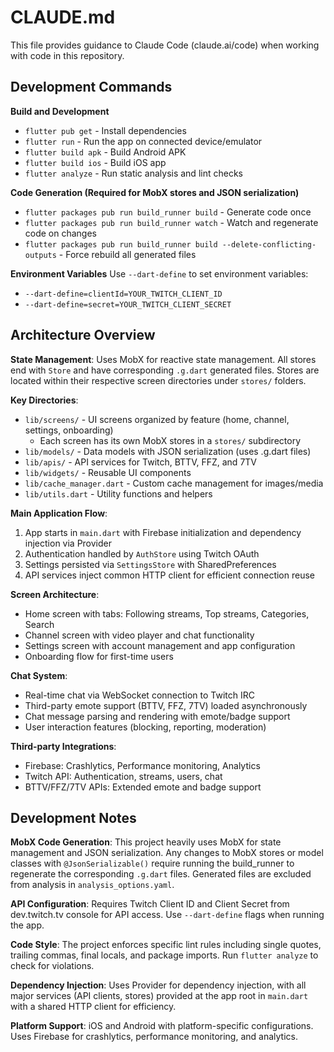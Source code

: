 # CLAUDE.md

This file provides guidance to Claude Code (claude.ai/code) when working with code in this repository.

## Development Commands

**Build and Development**
- `flutter pub get` - Install dependencies
- `flutter run` - Run the app on connected device/emulator
- `flutter build apk` - Build Android APK
- `flutter build ios` - Build iOS app
- `flutter analyze` - Run static analysis and lint checks

**Code Generation (Required for MobX stores and JSON serialization)**
- `flutter packages pub run build_runner build` - Generate code once
- `flutter packages pub run build_runner watch` - Watch and regenerate code on changes
- `flutter packages pub run build_runner build --delete-conflicting-outputs` - Force rebuild all generated files

**Environment Variables**
Use `--dart-define` to set environment variables:
- `--dart-define=clientId=YOUR_TWITCH_CLIENT_ID`
- `--dart-define=secret=YOUR_TWITCH_CLIENT_SECRET`

## Architecture Overview

**State Management**: Uses MobX for reactive state management. All stores end with `Store` and have corresponding `.g.dart` generated files. Stores are located within their respective screen directories under `stores/` folders.

**Key Directories**:
- `lib/screens/` - UI screens organized by feature (home, channel, settings, onboarding)
  - Each screen has its own MobX stores in a `stores/` subdirectory
- `lib/models/` - Data models with JSON serialization (uses .g.dart files)
- `lib/apis/` - API services for Twitch, BTTV, FFZ, and 7TV
- `lib/widgets/` - Reusable UI components
- `lib/cache_manager.dart` - Custom cache management for images/media
- `lib/utils.dart` - Utility functions and helpers

**Main Application Flow**:
1. App starts in `main.dart` with Firebase initialization and dependency injection via Provider
2. Authentication handled by `AuthStore` using Twitch OAuth
3. Settings persisted via `SettingsStore` with SharedPreferences
4. API services inject common HTTP client for efficient connection reuse

**Screen Architecture**:
- Home screen with tabs: Following streams, Top streams, Categories, Search
- Channel screen with video player and chat functionality
- Settings screen with account management and app configuration
- Onboarding flow for first-time users

**Chat System**:
- Real-time chat via WebSocket connection to Twitch IRC
- Third-party emote support (BTTV, FFZ, 7TV) loaded asynchronously
- Chat message parsing and rendering with emote/badge support
- User interaction features (blocking, reporting, moderation)

**Third-party Integrations**:
- Firebase: Crashlytics, Performance monitoring, Analytics
- Twitch API: Authentication, streams, users, chat
- BTTV/FFZ/7TV APIs: Extended emote and badge support

## Development Notes

**MobX Code Generation**: This project heavily uses MobX for state management and JSON serialization. Any changes to MobX stores or model classes with `@JsonSerializable()` require running the build_runner to regenerate the corresponding `.g.dart` files. Generated files are excluded from analysis in `analysis_options.yaml`.

**API Configuration**: Requires Twitch Client ID and Client Secret from dev.twitch.tv console for API access. Use `--dart-define` flags when running the app.

**Code Style**: The project enforces specific lint rules including single quotes, trailing commas, final locals, and package imports. Run `flutter analyze` to check for violations.

**Dependency Injection**: Uses Provider for dependency injection, with all major services (API clients, stores) provided at the app root in `main.dart` with a shared HTTP client for efficiency.

**Platform Support**: iOS and Android with platform-specific configurations. Uses Firebase for crashlytics, performance monitoring, and analytics.